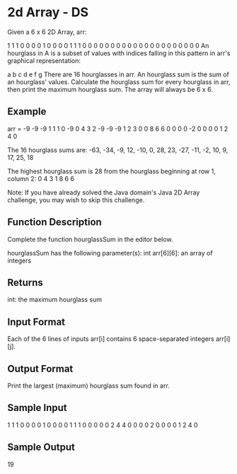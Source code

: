 # 2d Array - DS
Given a 6 x 6 2D Array, arr:

1 1 1 0 0 0
0 1 0 0 0 0
1 1 1 0 0 0
0 0 0 0 0 0
0 0 0 0 0 0
0 0 0 0 0 0
An hourglass in A is a subset of values with indices falling in this pattern in arr's graphical representation:

a b c
  d
e f g
There are 16 hourglasses in arr. An hourglass sum is the sum of an hourglass' values. Calculate the hourglass sum for every hourglass in arr, then print the maximum hourglass sum. The array will always be 6 x 6.

## Example
arr =
-9 -9 -9  1 1 1 
 0 -9  0  4 3 2
-9 -9 -9  1 2 3
 0  0  8  6 6 0
 0  0  0 -2 0 0
 0  0  1  2 4 0

The 16 hourglass sums are:
-63, -34, -9, 12, 
-10,   0, 28, 23, 
-27, -11, -2, 10, 
  9,  17, 25, 18

The highest hourglass sum is 28 from the hourglass beginning at row 1, column 2:
0 4 3
  1
8 6 6

Note: If you have already solved the Java domain's Java 2D Array challenge, you may wish to skip this challenge.

## Function Description
Complete the function hourglassSum in the editor below.

hourglassSum has the following parameter(s):
int arr[6][6]: an array of integers

## Returns
int: the maximum hourglass sum

## Input Format
Each of the 6 lines of inputs arr[i] contains 6 space-separated integers arr[i][j].

## Output Format
Print the largest (maximum) hourglass sum found in arr.

## Sample Input
1 1 1 0 0 0
0 1 0 0 0 0
1 1 1 0 0 0
0 0 2 4 4 0
0 0 0 2 0 0
0 0 1 2 4 0

## Sample Output
19